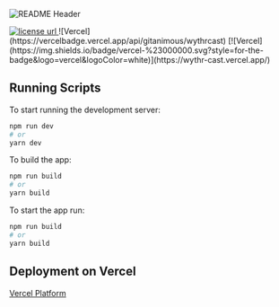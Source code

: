 ![README Header](https://user-images.githubusercontent.com/34681035/183911610-45640077-fc12-4e8e-8487-eb9f00ea09e9.png)

  <!-- License -->
  <a href="../blob/main/LICENSE">
    <img alt="license url" src="https://img.shields.io/badge/license%20-MIT-1C1E26?style=for-the-badge&labelColor=1C1E26&color=99EDC3"/>
  </a>
![Vercel](https://vercelbadge.vercel.app/api/gitanimous/wythrcast)
[![Vercel](https://img.shields.io/badge/vercel-%23000000.svg?style=for-the-badge&logo=vercel&logoColor=white)](https://wythr-cast.vercel.app/)

## Running Scripts

To start running the development server:

```bash
npm run dev
# or
yarn dev
```

To build the app:

```bash
npm run build
# or
yarn build
```

To start the app run:

```bash
npm run build
# or
yarn build
```

## Deployment on Vercel

[Vercel Platform](https://vercel.com/new?utm_medium=default-template&filter=next.js&utm_source=create-next-app&utm_campaign=create-next-app-readme)
